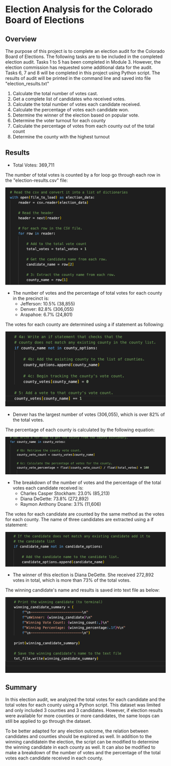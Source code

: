 # Election Analysis for the Colorado Board of Elections





## Overview


The purpose of this project is to complete an election audit for the Colorado Board of Elections. The following tasks are to be included in the completed election audit. Tasks 1 to 5  has been completed in Module 3. However, the election commission has requested some additional data for the audit. Tasks 6, 7 and 8 will be completed in this project using Python script. The results of audit will be printed in the command line and saved into file "election_results.txt"


1. Calculate the total number of votes cast. 
2. Get a complete list of candidates who received votes. 
3. Calculate the total number of votes each candidate received. 
4. Calculate the percentage of votes each candidate won. 
5. Determine the winner of the election based on popular vote. 
6. Determine the voter turnout for each county
7. Calculate the percentage of votes from each county out of the total count
8. Determine the county with the highest turnout





## Results


  - Total Votes: 369,711

The number of total votes is counted by a for loop go through each row in the "election-results.csv" file:

![Total_Votes](Resources/Total_Votes.png)




  - The number of votes and the percentage of total votes for each county in the precinct is:
      - Jefferson: 10.5% (38,855)
      - Denver: 82.8% (306,055)
      - Arapahoe: 6.7% (24,801)

The votes for each county are determined using a if statement as following:

![County_Vote_Count](Resources/County_Vote_Count.png)




  - Denver has the largest number of votes (306,055), which is over 82% of the total votes.
 
The percentage of each county is calculated by the following equation:
 
![County_Vote_Percentage](Resources/County_Vote_Percentage.png)




  - The breakdown of the number of votes and the percentage of the total votes each candidate received is:
      - Charles Casper Stockham: 23.0% (85,213)
      - Diana DeGette: 73.8% (272,892)
      - Raymon Anthony Doane: 3.1% (11,606)

The votes for each candidate are counted by the same method as the votes for each county. The name of three candidates are extracted using a if statement:

![Candidate_Options](Resources/Candidate_Options.png)




  - The winner of this election is Diana DeGette. She received 272,892 votes in total, which is more than 73% of the total votes.

The winning candidate's name and results is saved into text file as below:

![Winner](Resources/Winner.png)





## Summary


In this election audit, we analyzed the total votes for each candidate and the total votes for each county using a Python script. This dataset was limited and only included 3 counties and 3 candidates. However, if election results were available for more counties or more candidates, the same loops can still be applied to go through the dataset. 


To be better adapted for any election outcome, the relation between candidates and counties should be explored as well. In addition to the winning candidatein the election, the script can be modified to determine the winning candidate in each county as well. It can also be modified to make a breakdown of the number of votes and the percentage of the total votes each candidate received in each county.


